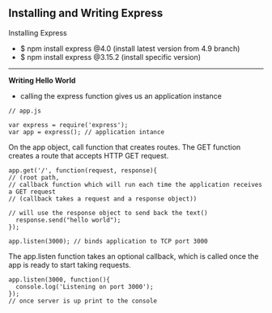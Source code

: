 ## Installing and Writing Express

Installing Express
- $ npm install express @4.0 (install latest version from 4.9 branch)
- $ npm install express @3.15.2 (install specific version)

___
**Writing Hello World**
- calling the express function gives us an application instance
```
// app.js

var express = require('express');
var app = express(); // application intance
```
On the app object, call function that creates routes. The GET function creates a route that accepts HTTP GET request.
```
app.get('/', function(request, response){
// (root path, 
// callback function which will run each time the application receives a GET request
// (callback takes a request and a response object)) 

// will use the response object to send back the text() 
  response.send("hello world");
});

app.listen(3000); // binds application to TCP port 3000

```

The app.listen function takes an optional callback, which is called once the app is ready to start taking requests.
```
app.listen(3000, function(){
  console.log('Listening on port 3000');
});
// once server is up print to the console
```
